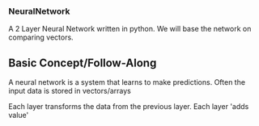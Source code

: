 ### NeuralNetwork
A 2 Layer Neural Network written in python. We will base the network on comparing vectors. 

## Basic Concept/Follow-Along

A neural network is a system that learns to make predictions. Often the input data is
stored in vectors/arrays

Each layer transforms the data from the previous layer. Each layer 'adds value'
